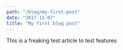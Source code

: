 ```yaml
---
path: "/blog/my-first-post"
date: "2017-11-07"
title: "My first blog post"
---
```


This is a freaking test article to test features